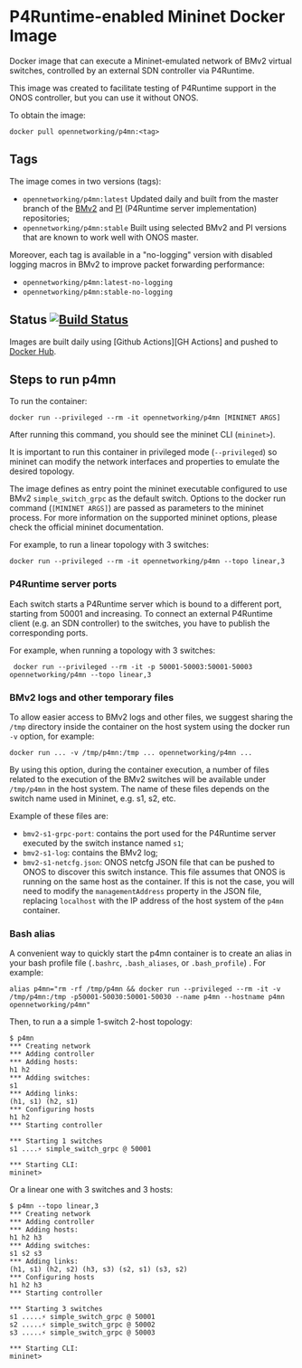 # P4Runtime-enabled Mininet Docker Image

Docker image that can execute a Mininet-emulated network of BMv2 virtual
switches, controlled by an external SDN controller via P4Runtime.

This image was created to facilitate testing of P4Runtime support in the ONOS
controller, but you can use it without ONOS.

To obtain the image:

    docker pull opennetworking/p4mn:<tag>

## Tags

The image comes in two versions (tags):

* `opennetworking/p4mn:latest` Updated daily and built from the master branch of
  the [BMv2][BMv2] and [PI][PI] (P4Runtime server implementation) repositories;
* `opennetworking/p4mn:stable` Built using selected BMv2 and PI versions that
  are known to work well with ONOS master.

Moreover, each tag is available in a "no-logging" version with disabled logging
macros in BMv2 to improve packet forwarding performance:

* `opennetworking/p4mn:latest-no-logging`
* `opennetworking/p4mn:stable-no-logging`

## Status [![Build Status](https://github.com/opennetworkinglab/p4mn-docker/actions/workflows/main.yml/badge.svg)](https://github.com/opennetworkinglab/p4mn-docker/actions/workflows/main.yml)

Images are built daily using [Github Actions][GH Actions] and pushed to
[Docker Hub][Docker Hub].

## Steps to run p4mn

To run the container:

    docker run --privileged --rm -it opennetworking/p4mn [MININET ARGS]

After running this command, you should see the mininet CLI (`mininet>`).

It is important to run this container in privileged mode (`--privileged`) so
mininet can modify the network interfaces and properties to emulate the desired
topology.

The image defines as entry point the mininet executable configured to use BMv2
`simple_switch_grpc` as the default switch. Options to the docker run command
(`[MININET ARGS]`) are passed as parameters to the mininet process. For more
information on the supported mininet options, please check the official mininet
documentation.

For example, to run a linear topology with 3 switches:

    docker run --privileged --rm -it opennetworking/p4mn --topo linear,3

### P4Runtime server ports

Each switch starts a P4Runtime server which is bound to a different port,
starting from 50001 and increasing. To connect an external P4Runtime client
(e.g. an SDN controller) to the switches, you have to publish the corresponding
ports.

For example, when running a topology with 3 switches:

     docker run --privileged --rm -it -p 50001-50003:50001-50003 opennetworking/p4mn --topo linear,3

### BMv2 logs and other temporary files

To allow easier access to BMv2 logs and other files, we suggest sharing the
`/tmp` directory inside the container on the host system using the docker run
`-v` option, for example:

    docker run ... -v /tmp/p4mn:/tmp ... opennetworking/p4mn ...

By using this option, during the container execution, a number of files related
to the execution of the BMv2 switches will be available under `/tmp/p4mn` in the
host system. The name of these files depends on the switch name used in Mininet,
e.g. s1, s2, etc.

Example of these files are:

* `bmv2-s1-grpc-port`: contains the port used for the P4Runtime server executed
  by the switch instance named `s1`;
* `bmv2-s1-log`: contains the BMv2 log;
* `bmv2-s1-netcfg.json`: ONOS netcfg JSON file that can be pushed to ONOS
  to discover this switch instance. This file assumes that ONOS is running on
  the same host as the container. If this is not the case, you will need to
  modify the `managementAddress` property in the JSON file, replacing
  `localhost` with the IP address of the host system of the `p4mn` container.

### Bash alias

A convenient way to quickly start the p4mn container is to create an alias in
your bash profile file (`.bashrc`, `.bash_aliases`, or `.bash_profile`) . For
example:

    alias p4mn="rm -rf /tmp/p4mn && docker run --privileged --rm -it -v /tmp/p4mn:/tmp -p50001-50030:50001-50030 --name p4mn --hostname p4mn opennetworking/p4mn"

Then, to run a a simple 1-switch 2-host topology:

    $ p4mn
    *** Creating network
    *** Adding controller
    *** Adding hosts:
    h1 h2
    *** Adding switches:
    s1
    *** Adding links:
    (h1, s1) (h2, s1)
    *** Configuring hosts
    h1 h2
    *** Starting controller
    
    *** Starting 1 switches
    s1 ....⚡️ simple_switch_grpc @ 50001
    
    *** Starting CLI:
    mininet>

Or a linear one with 3 switches and 3 hosts:

    $ p4mn --topo linear,3
    *** Creating network
    *** Adding controller
    *** Adding hosts:
    h1 h2 h3
    *** Adding switches:
    s1 s2 s3
    *** Adding links:
    (h1, s1) (h2, s2) (h3, s3) (s2, s1) (s3, s2)
    *** Configuring hosts
    h1 h2 h3
    *** Starting controller
    
    *** Starting 3 switches
    s1 .....⚡️ simple_switch_grpc @ 50001
    s2 .....⚡️ simple_switch_grpc @ 50002
    s3 .....⚡️ simple_switch_grpc @ 50003
    
    *** Starting CLI:
    mininet>

[Travis]: https://travis-ci.org/opennetworkinglab/p4mn-docker
[Docker Hub]: https://hub.docker.com/r/opennetworking/p4mn
[BMv2]: https://github.com/p4lang/behavioral-model
[PI]: https://github.com/p4lang/PI
